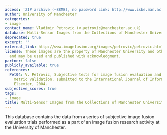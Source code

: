 ```yaml
---
access: 'ZIP archive (~88MB), no password Link: http://www.isbe.man.ac.uk/~vsp/Subjective_Tests_files/images.zip'
author: University of Manchester
categories:
- image
contact_name: Vladimir Petrovic (v.petrovic@manchester.ac.uk)
database: Multi-Sensor Images from the Collections of Manchester University
deprecated: true
excerpt: ''
external_link: http://www.imagefusion.org/images/petrovic/petrovic.html
license: These images are the property of Manchester University and other organizations
  and may be used and published with acknowledgment.
partner: false
publicly_available: true
references:
  Pet04: V. Petrovic, Subjective tests for image fusion evaluation and objective performance
    metric validation, submitted to the International Journal of Information Fusion,
    Elsevier, 2004.
subjective_scores: true
tags:
- image
title: Multi-Sensor Images from the Collections of Manchester University
---
```


This database contains the data from a series of subjective image fusion evaluation trials performed as a part of an image fusion research activity at the University of Manchester.